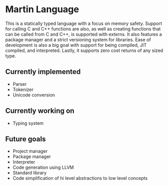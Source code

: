 # Martin Language
This is a statically typed language with a focus on memory safety. Support for
calling C and C++ functions are also, as well as creating functions that can be
called from C and C++, is supported with externs. It also features a package
manager and a strict versioning system for libraries. Ease of development is also
a big goal with support for being compiled, JIT compiled, and interpreted.
Lastly, it supports zero cost returns of any sized type.

## Currently implemented
* Parser
* Tokenizer
* Unicode conversion

## Currently working on
* Typing system

## Future goals
* Project manager
* Package manager
* Interpreter
* Code generation using LLVM
* Standard library
* Code simplification of hi level abstractions to low level concepts